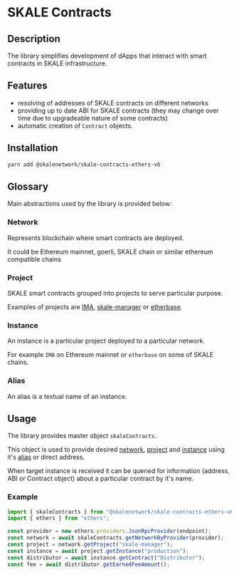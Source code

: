 # SKALE Contracts

## Description

The library simplifies development of dApps that interact with smart contracts in SKALE infrastructure.

## Features

- resolving of addresses of SKALE contracts on different networks
- providing up to date ABI for SKALE contracts (they may change over time due to upgradeable nature of some contracts)
- automatic creation of `Contract` objects.

## Installation

```bash
yarn add @skalenetwork/skale-contracts-ethers-v6
```

## Glossary

Main abstractions used by the library is provided below:

### Network

Represents blockchain where smart contracts are deployed.

It could be Ethereum mainnet, goerli, SKALE chain or similar ethereum compatible chains

### Project

SKALE smart contracts grouped into projects to serve particular purpose.

Examples of projects are [IMA](https://github.com/skalenetwork/IMA/), [skale-manager](https://github.com/skalenetwork/skale-manager) or [etherbase](https://github.com/skalenetwork/etherbase/).

### Instance

An instance is a particular project deployed to a particular network.

For example `IMA` on Ethereum mainnet or `etherbase` on some of SKALE chains.

### Alias

An alias is a textual name of an instance.

## Usage

The library provides master object `skaleContracts`.

This object is used to provide desired [network](#network), [project](#project) and [instance](#instance) using it's [alias](#alias) or direct address.

When target instance is received it can be queried for information (address, ABI or Contract object) about a particular contract by it's name.

### Example

```typescript
import { skaleContracts } from "@skalenetwork/skale-contracts-ethers-v6";
import { ethers } from "ethers";

const provider = new ethers.providers.JsonRpcProvider(endpoint);
const network = await skaleContracts.getNetworkByProvider(provider);
const project = network.getProject("skale-manager");
const instance = await project.getInstance("production");
const distributor = await instance.getContract("Distributor");
const fee = await distributor.getEarnedFeeAmount();
```
